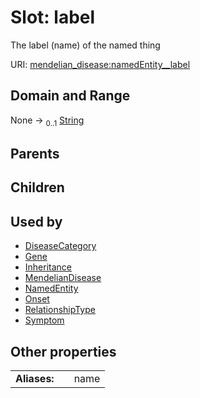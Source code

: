 
# Slot: label


The label (name) of the named thing

URI: [mendelian_disease:namedEntity__label](http://w3id.org/ontogpt/mendelian_disease/namedEntity__label)


## Domain and Range

None &#8594;  <sub>0..1</sub> [String](types/String.md)

## Parents


## Children


## Used by

 * [DiseaseCategory](DiseaseCategory.md)
 * [Gene](Gene.md)
 * [Inheritance](Inheritance.md)
 * [MendelianDisease](MendelianDisease.md)
 * [NamedEntity](NamedEntity.md)
 * [Onset](Onset.md)
 * [RelationshipType](RelationshipType.md)
 * [Symptom](Symptom.md)

## Other properties

|  |  |  |
| --- | --- | --- |
| **Aliases:** | | name |


